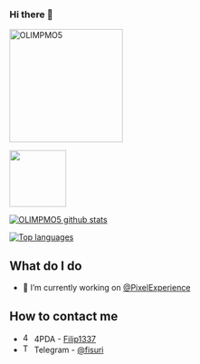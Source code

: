 ### Hi there 👋

<!--
**OLIMPMO5/OLIMPMO5** is a ✨ _special_ ✨ repository because its `README.md` (this file) appears on your GitHub profile.

Here are some ideas to get you started:

- 🔭 I’m currently working on ...
- 🌱 I’m currently learning ...
- 👯 I’m looking to collaborate on ...
- 🤔 I’m looking for help with ...
- 💬 Ask me about ...
- 📫 How to reach me: ...
- 😄 Pronouns: ...
- ⚡ Fun fact: ...
-->

<img width="200" src="https://komarev.com/ghpvc/?username=OLIMPMO5&style=flat-square" alt="OLIMPMO5"></p>
<img width="100" src="https://user-images.githubusercontent.com/46964018/92511405-a5d08d80-f1e3-11ea-8883-7f063030787a.gif"></p>

[![OLIMPMO5 github stats](https://github-readme-stats.vercel.app/api?username=OLIMPMO5&show_icons=true&include_all_commits=true&theme=tokyonight)](https://github.com/OLIMPMO5)

[![Top languages](https://github-readme-stats.vercel.app/api/top-langs/?username=OLIMPMO5&layout=compact&langs_count=10&theme=tokyonight)](https://github.com/OLIMPMO5)

## What do I do
- 🔨 I’m currently working on [@PixelExperience](https://github.com/PixelExperience)

## How to contact me
- <img src="https://pbs.twimg.com/profile_images/1229405547050524683/mLrLsHAB_400x400.png" alt="4PDA" width="16"/> 4PDA - [Filip1337](https://4pda.ru/forum/index.php?showuser=8562070)
- <img src="https://www.vectorlogo.zone/logos/telegram/telegram-icon.svg" alt="Telegram" width="16"/> Telegram - [@fisuri](https://t.me/fisuri)

